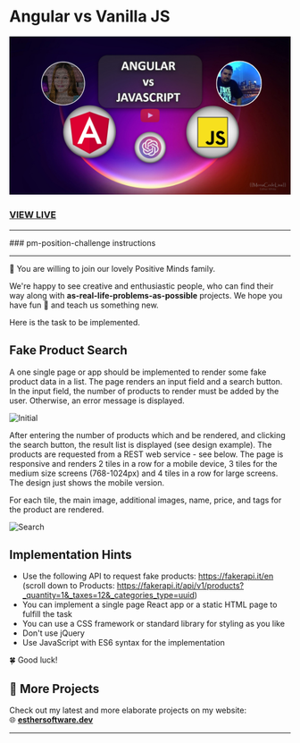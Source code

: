 # Angular vs Vanilla JS

[![image](youtube-thumbnail.jpg)](https://www.youtube.com/watch?v=3oAgpqxXHKI)

### [VIEW LIVE](https://github.com/EstherWhiteDev/angular-vs-vanilla-js)

<hr>
### pm-position-challenge instructions
<hr>

🎉 You are willing to join our lovely Positive Minds family.

We're happy to see creative and enthusiastic people, who can find their way along with **as-real-life-problems-as-possible** projects. We hope you have fun :tada: and teach us something new.

Here is the task to be implemented.

## Fake Product Search

A one single page or app should be implemented to render some fake product data in a list. The page renders an input field and a search button. In the input field, the number of products to render must be added by the user. Otherwise, an error message is displayed.

![Initial](/design/image001.png)

After entering the number of products which and be rendered, and clicking the search button, the result list is displayed (see design example). The products are requested from a REST web service - see below. The page is responsive and renders 2 tiles in a row for a mobile device, 3 tiles for the medium size screens (768-1024px) and 4 tiles in a row for large screens. The design just shows the mobile version.

For each tile, the main image, additional images, name, price, and tags for the product are rendered.

![Search](/design/image002.png)

## Implementation Hints

- Use the following API to request fake products: https://fakerapi.it/en (scroll down to Products: https://fakerapi.it/api/v1/products?_quantity=1&_taxes=12&_categories_type=uuid)
- You can implement a single page React app or a static HTML page to fulfill the task
- You can use a CSS framework or standard library for styling as you like
- Don't use jQuery
- Use JavaScript with ES6 syntax for the implementation

🍀 Good luck!

## 🔗 More Projects  
Check out my latest and more elaborate projects on my website:  
🌐 **[esthersoftware.dev](https://esthersoftware.dev)**  

---